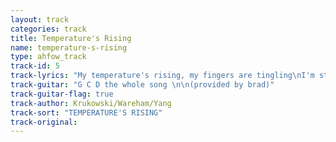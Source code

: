 ```yaml
---
layout: track
categories: track
title: Temperature's Rising
name: temperature-s-rising
type: ahfow_track
track-id: 5
track-lyrics: "My temperature's rising, my fingers are tingling\nI'm starting to shake\nI look in the mirror and everything's funny\nI think you're a fake\nWhy did I do it, how could I say that\nI wanna come down.\nEverything's swirling and I just forgot\nWhy I came to this town\n\nSo now I think I'm all tied up\nSo now I think I'm tangled up\nOh, no and I can't see no more\nOh, no and I can't see no more\n\nMy temperature's rising, my fingers are tingling\nI'm starting to shake\nI look in the mirror and everything's funny\nI think I'm a fake\nWhy did I do it, how could I say that\nI wanna come down.\nEverything's swirling and I just forgot\nWhy I came to this town\n\nSo now I think I'm all tied up\nSo now I think I'm tangled up\nOh, no and I can't see no more\nOh, no and I can't see no more"
track-guitar: "G C D the whole song \n\n(provided by brad)"
track-guitar-flag: true
track-author: Krukowski/Wareham/Yang
track-sort: "TEMPERATURE'S RISING"
track-original: 
---
```

